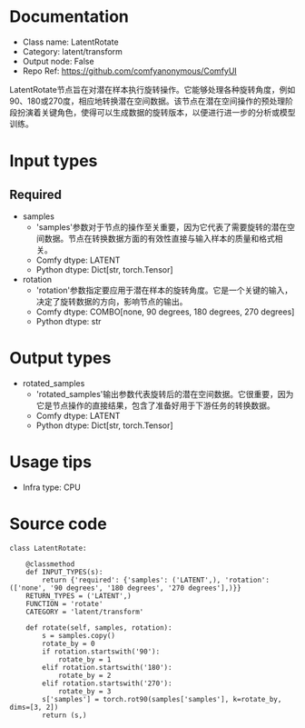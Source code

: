 # Documentation
- Class name: LatentRotate
- Category: latent/transform
- Output node: False
- Repo Ref: https://github.com/comfyanonymous/ComfyUI

LatentRotate节点旨在对潜在样本执行旋转操作。它能够处理各种旋转角度，例如90、180或270度，相应地转换潜在空间数据。该节点在潜在空间操作的预处理阶段扮演着关键角色，使得可以生成数据的旋转版本，以便进行进一步的分析或模型训练。

# Input types
## Required
- samples
    - 'samples'参数对于节点的操作至关重要，因为它代表了需要旋转的潜在空间数据。节点在转换数据方面的有效性直接与输入样本的质量和格式相关。
    - Comfy dtype: LATENT
    - Python dtype: Dict[str, torch.Tensor]
- rotation
    - 'rotation'参数指定要应用于潜在样本的旋转角度。它是一个关键的输入，决定了旋转数据的方向，影响节点的输出。
    - Comfy dtype: COMBO[none, 90 degrees, 180 degrees, 270 degrees]
    - Python dtype: str

# Output types
- rotated_samples
    - 'rotated_samples'输出参数代表旋转后的潜在空间数据。它很重要，因为它是节点操作的直接结果，包含了准备好用于下游任务的转换数据。
    - Comfy dtype: LATENT
    - Python dtype: Dict[str, torch.Tensor]

# Usage tips
- Infra type: CPU

# Source code
```
class LatentRotate:

    @classmethod
    def INPUT_TYPES(s):
        return {'required': {'samples': ('LATENT',), 'rotation': (['none', '90 degrees', '180 degrees', '270 degrees'],)}}
    RETURN_TYPES = ('LATENT',)
    FUNCTION = 'rotate'
    CATEGORY = 'latent/transform'

    def rotate(self, samples, rotation):
        s = samples.copy()
        rotate_by = 0
        if rotation.startswith('90'):
            rotate_by = 1
        elif rotation.startswith('180'):
            rotate_by = 2
        elif rotation.startswith('270'):
            rotate_by = 3
        s['samples'] = torch.rot90(samples['samples'], k=rotate_by, dims=[3, 2])
        return (s,)
```